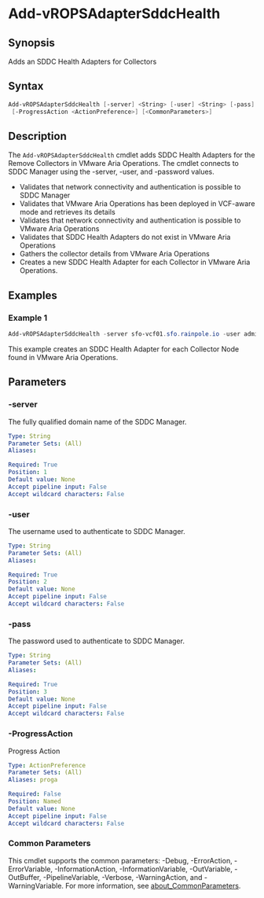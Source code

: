# Add-vROPSAdapterSddcHealth

## Synopsis

Adds an SDDC Health Adapters for Collectors

## Syntax

```powershell
Add-vROPSAdapterSddcHealth [-server] <String> [-user] <String> [-pass] <String>
 [-ProgressAction <ActionPreference>] [<CommonParameters>]
```

## Description

The `Add-vROPSAdapterSddcHealth` cmdlet adds SDDC Health Adapters for the Remove Collectors in VMware Aria
Operations.
The cmdlet connects to SDDC Manager using the -server, -user, and -password values.

- Validates that network connectivity and authentication is possible to SDDC Manager
- Validates that VMware Aria Operations has been deployed in VCF-aware mode and retrieves its details
- Validates that network connectivity and authentication is possible to VMware Aria Operations
- Validates that SDDC Health Adapters do not exist in VMware Aria Operations
- Gathers the collector details from VMware Aria Operations
- Creates a new SDDC Health Adapter for each Collector in VMware Aria Operations.

## Examples

### Example 1

```powershell
Add-vROPSAdapterSddcHealth -server sfo-vcf01.sfo.rainpole.io -user administrator@vsphere.local -pass VMw@re1!
```

This example creates an SDDC Health Adapter for each Collector Node found in VMware Aria Operations.

## Parameters

### -server

The fully qualified domain name of the SDDC Manager.

```yaml
Type: String
Parameter Sets: (All)
Aliases:

Required: True
Position: 1
Default value: None
Accept pipeline input: False
Accept wildcard characters: False
```

### -user

The username used to authenticate to SDDC Manager.

```yaml
Type: String
Parameter Sets: (All)
Aliases:

Required: True
Position: 2
Default value: None
Accept pipeline input: False
Accept wildcard characters: False
```

### -pass

The password used to authenticate to SDDC Manager.

```yaml
Type: String
Parameter Sets: (All)
Aliases:

Required: True
Position: 3
Default value: None
Accept pipeline input: False
Accept wildcard characters: False
```

### -ProgressAction

Progress Action

```yaml
Type: ActionPreference
Parameter Sets: (All)
Aliases: proga

Required: False
Position: Named
Default value: None
Accept pipeline input: False
Accept wildcard characters: False
```

### Common Parameters

This cmdlet supports the common parameters: -Debug, -ErrorAction, -ErrorVariable, -InformationAction, -InformationVariable, -OutVariable, -OutBuffer, -PipelineVariable, -Verbose, -WarningAction, and -WarningVariable. For more information, see [about_CommonParameters](http://go.microsoft.com/fwlink/?LinkID=113216).
